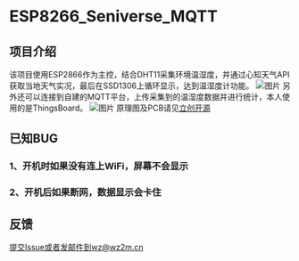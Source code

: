 # ESP8266_Seniverse_MQTT  
## 项目介绍  
该项目使用ESP2866作为主控，结合DHT11采集环境温湿度，并通过心知天气API获取当地天气实况，最后在SSD1306上循环显示，达到温湿度计功能。
![图片](https://github.com/AnWangzi/ESP8266_Seniverse_MQTT/assets/36923553/41f78778-47a7-4018-9e4c-828fa57b38f5)
另外还可以连接到自建的MQTT平台，上传采集到的温湿度数据并进行统计，本人使用的是ThingsBoard。
![图片](https://github.com/AnWangzi/ESP8266_Seniverse_MQTT/assets/36923553/5a574e1a-8400-483d-9d61-7909f1e0fa69)
原理图及PCB请见[立创开源](https://oshwhub.com/anwangzi/usb-8266-wen-shi-du)  
## 已知BUG  
### 1、开机时如果没有连上WiFi，屏幕不会显示  
### 2、开机后如果断网，数据显示会卡住  
## 反馈  
提交Issue或者发邮件到wz@wz2m.cn
